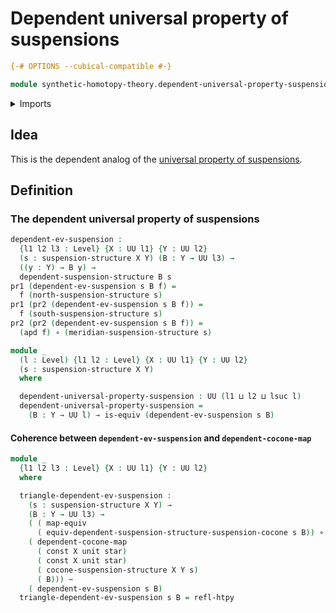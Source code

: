 # Dependent universal property of suspensions

```agda
{-# OPTIONS --cubical-compatible #-}

module synthetic-homotopy-theory.dependent-universal-property-suspensions where
```

<details><summary>Imports</summary>

```agda
open import foundation.action-on-identifications-dependent-functions
open import foundation.constant-maps
open import foundation.dependent-pair-types
open import foundation.equivalences
open import foundation.function-types
open import foundation.homotopies
open import foundation.unit-type
open import foundation.universe-levels

open import synthetic-homotopy-theory.dependent-cocones-under-spans
open import synthetic-homotopy-theory.dependent-suspension-structures
open import synthetic-homotopy-theory.suspension-structures
```

</details>

## Idea

This is the dependent analog of the
[universal property of suspensions](synthetic-homotopy-theory.universal-property-suspensions.md).

## Definition

### The dependent universal property of suspensions

```agda
dependent-ev-suspension :
  {l1 l2 l3 : Level} {X : UU l1} {Y : UU l2}
  (s : suspension-structure X Y) (B : Y → UU l3) →
  ((y : Y) → B y) →
  dependent-suspension-structure B s
pr1 (dependent-ev-suspension s B f) =
  f (north-suspension-structure s)
pr1 (pr2 (dependent-ev-suspension s B f)) =
  f (south-suspension-structure s)
pr2 (pr2 (dependent-ev-suspension s B f)) =
  (apd f) ∘ (meridian-suspension-structure s)

module _
  (l : Level) {l1 l2 : Level} {X : UU l1} {Y : UU l2}
  (s : suspension-structure X Y)
  where

  dependent-universal-property-suspension : UU (l1 ⊔ l2 ⊔ lsuc l)
  dependent-universal-property-suspension =
    (B : Y → UU l) → is-equiv (dependent-ev-suspension s B)
```

#### Coherence between `dependent-ev-suspension` and `dependent-cocone-map`

```agda
module _
  {l1 l2 l3 : Level} {X : UU l1} {Y : UU l2}
  where

  triangle-dependent-ev-suspension :
    (s : suspension-structure X Y) →
    (B : Y → UU l3) →
    ( ( map-equiv
      ( equiv-dependent-suspension-structure-suspension-cocone s B)) ∘
    ( dependent-cocone-map
      ( const X unit star)
      ( const X unit star)
      ( cocone-suspension-structure X Y s)
      ( B))) ~
    ( dependent-ev-suspension s B)
  triangle-dependent-ev-suspension s B = refl-htpy
```
